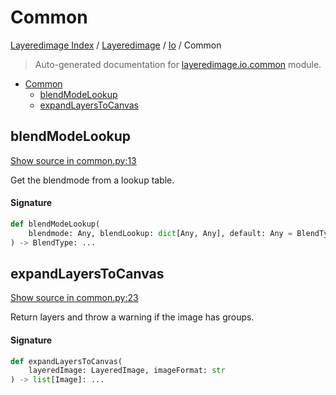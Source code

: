 # Common

[Layeredimage Index](../../README.md#layeredimage-index) /
[Layeredimage](../index.md#layeredimage) /
[Io](./index.md#io) /
Common

> Auto-generated documentation for [layeredimage.io.common](../../../../layeredimage/io/common.py) module.

- [Common](#common)
  - [blendModeLookup](#blendmodelookup)
  - [expandLayersToCanvas](#expandlayerstocanvas)

## blendModeLookup

[Show source in common.py:13](../../../../layeredimage/io/common.py#L13)

Get the blendmode from a lookup table.

#### Signature

```python
def blendModeLookup(
    blendmode: Any, blendLookup: dict[Any, Any], default: Any = BlendType.NORMAL
) -> BlendType: ...
```



## expandLayersToCanvas

[Show source in common.py:23](../../../../layeredimage/io/common.py#L23)

Return layers and throw a warning if the image has groups.

#### Signature

```python
def expandLayersToCanvas(
    layeredImage: LayeredImage, imageFormat: str
) -> list[Image]: ...
```